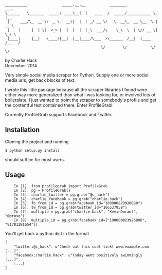 ```
__________                _____.__.__           ________            ___.    
\______   \_______  _____/ ____\__|  |   ____  /  _____/___________ \_ |__  
 |     ___/\_  __ \/  _ \   __\|  |  | _/ __ \/   \  __\_  __ \__  \ | __ \ 
 |    |     |  | \(  <_> )  |  |  |  |_\  ___/\    \_\  \  | \// __ \| \_\ \
 |____|     |__|   \____/|__|  |__|____/\___  >\______  /__|  (____  /___  /
                                            \/        \/           \/    \/ 
```
by Charlie Hack  
December 2014

Very simple social media scraper for Python. Supply one or more social media uris, get back blocks of text.  

I wrote this little package because all the scraper libraries I found were either way more generalized than what I was looking for, or involved lots of boilerplate. I just wanted to point the scraper to somebody's profile and get the contentful text contained there. Enter ProfileGrab!

Currently ProfileGrab supports Facebook and Twitter.
  
Installation
------------
Cloning the project and running  

`$ python setup.py install`  

should suffice for most users.

Usage
-----
```
    In [1]: from profilegrab import ProfileGrab
    In [2]: pg = ProfileGrab()
    In [3]: charlie_twitter = pg.grab("@c_hack")
    In [4]: charlie_facebook = pg.grab("charlie.hack")
    In [5]: fb_from_id = pg.grab(facebook_id="100000823926890")
    In [6]: tw_from_id = pg.grab(twitter_id="106537958")
    In [7]: multiple = pg.grab("charlie.hack", "KevinDurant", "@drose")
    In [8]: multiple_id = pg.grab(facebook_id=["100000823926890", "81781281654"])
```
You'll get back a python dict in the format  

```
{
	"twitter:@c_hack": u"Check out this cool link! www.example.com [...]",
	"facebook:charlie.hack": u"Today went positively swimmingly [...]",
	[...]
}
```



